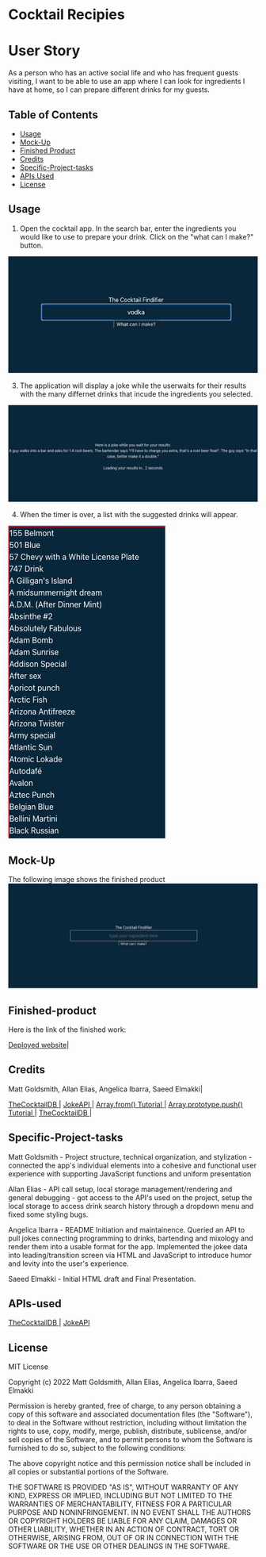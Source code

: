 # Cocktail Recipies


# User Story
As a person who has an active social life and who has frequent guests visiting, I want to be able to use an app where I can look for ingredients I have at home, so I can prepare different drinks for my guests.



## Table of Contents 

- [Usage](#usage)
- [Mock-Up](#mock-up)
- [Finished Product](#finished-product)
- [Credits](#credits)
- [Specific-Project-tasks](#specific-project-tasks)
- [APIs Used](#apis-used)
- [License](#license)


## Usage
1. Open the  cocktail app. In the search bar, enter the ingredients you would like to use to prepare your drink.
Click on the "what can I make?" button.


![The screen shows pictures of propsed drinks based on the selected ingredients.](./assets/img/image2.jpeg)


3. The application will display a joke while the userwaits for their results with the many differnet drinks that incude the ingredients you selected.

![The screen shows pictures of propsed drinks based on the selected ingredients.](./assets/img/image3.jpeg)

4. When the timer is over, a list with the suggested drinks will appear. 

![The screen shows pictures of propsed drinks based on the selected ingredients.](./assets/img/image4.jpeg)

## Mock-Up


The following image shows the finished product
![The screen shows pictures of propsed drinks based on the selected ingredients.](./assets/img/landing.jpeg)






## Finished-product

Here is the link of the finished work: 

[Deployed website](https://chocochip287.github.io/cocktail-recipes/)|


## Credits

Matt Goldsmith, Allan Elias, Angelica Ibarra, Saeed Elmakki|


[TheCocktailDB ](https://www.thecocktaildb.com/) |
[JokeAPI ](https://v2.jokeapi.dev/) |
[Array.from() Tutorial ](https://developer.mozilla.org/en-US/docs/Web/JavaScript/Reference/Global_Objects/Array/from) |
[Array.prototype.push() Tutorial ](https://developer.mozilla.org/en-US/docs/Web/JavaScript/Reference/Global_Objects/Array/push) |
[TheCocktailDB ](https://www.thecocktaildb.com/) |


## Specific-Project-tasks

Matt Goldsmith -  Project structure, technical organization, and stylization -
 connected the app's individual elements into a cohesive and functional user experience with supporting JavaScript functions and uniform presentation

Allan Elias - API call setup, local storage management/rendering and general debugging - got access to the API's used on the project, 
setup the local storage to access drink search history through a dropdown menu and fixed some styling bugs.

Angelica Ibarra - README Initiation and maintainence. Queried an API to pull jokes connecting programming to drinks, bartending and mixology and render them into a usable format for the app. 
Implemented the jokee data into leading/transition screen via HTML and JavaScript to introduce humor and levity into the user's experience.

Saeed Elmakki - Initial HTML draft and Final Presentation.

## APIs-used


[TheCocktailDB ](https://www.thecocktaildb.com/) |
[JokeAPI ](https://v2.jokeapi.dev/) 




## License


MIT License

Copyright (c) 2022 Matt Goldsmith, Allan Elias, Angelica Ibarra, Saeed Elmakki

Permission is hereby granted, free of charge, to any person obtaining a copy
of this software and associated documentation files (the "Software"), to deal
in the Software without restriction, including without limitation the rights
to use, copy, modify, merge, publish, distribute, sublicense, and/or sell
copies of the Software, and to permit persons to whom the Software is
furnished to do so, subject to the following conditions:

The above copyright notice and this permission notice shall be included in all
copies or substantial portions of the Software.

THE SOFTWARE IS PROVIDED "AS IS", WITHOUT WARRANTY OF ANY KIND, EXPRESS OR
IMPLIED, INCLUDING BUT NOT LIMITED TO THE WARRANTIES OF MERCHANTABILITY,
FITNESS FOR A PARTICULAR PURPOSE AND NONINFRINGEMENT. IN NO EVENT SHALL THE
AUTHORS OR COPYRIGHT HOLDERS BE LIABLE FOR ANY CLAIM, DAMAGES OR OTHER
LIABILITY, WHETHER IN AN ACTION OF CONTRACT, TORT OR OTHERWISE, ARISING FROM,
OUT OF OR IN CONNECTION WITH THE SOFTWARE OR THE USE OR OTHER DEALINGS IN THE
SOFTWARE.






